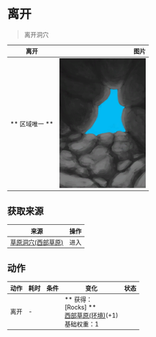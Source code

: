 # 离开  
> 离开洞穴  
  
  离开  |   图片   
 ----  |  ----:   
 ** 区域唯一 **  |  <img decoding="async" src="Sprite/CaveExit.png" href="a.md" style="max-width:300px;max-height:300px;">   
  
## 获取来源  
来源  |  操作  
----  |  ----  
[草原洞穴(西部草原)](CaveGrasslandsEntrance.md)  |  进入  
## 动作  
动作  |  耗时  |  条件  |  变化  |  状态  
----  |  ----  |  ----  |  ----  |  ----  
离开<br>  |  -  |    |  ** 获得： **<br>** [Rocks] **<br>  [西部草原(环境)](Env_GrasslandsW.md)(+1)<br>基础权重：1<br>  |    
